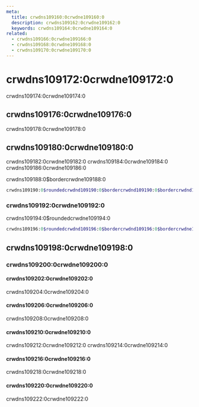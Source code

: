 ```yaml
---
meta:
  title: crwdns109160:0crwdne109160:0
  description: crwdns109162:0crwdne109162:0
  keywords: crwdns109164:0crwdne109164:0
related:
  - crwdns109166:0crwdne109166:0
  - crwdns109168:0crwdne109168:0
  - crwdns109170:0crwdne109170:0
---
```


# crwdns109172:0crwdne109172:0

crwdns109174:0crwdne109174:0

<entry-ad />

## crwdns109176:0crwdne109176:0

<alert type="info">
  crwdns109178:0crwdne109178:0
</alert>

## crwdns109180:0crwdne109180:0

crwdns109182:0crwdne109182:0 crwdns109184:0crwdne109184:0 crwdns109186:0crwdne109186:0

crwdns109188:0$bordercrwdne109188:0

```sass
crwdns109190:0$roundedcrwdnd109190:0$bordercrwdnd109190:0$bordercrwdnd109190:0$bordercrwdnd109190:0$bordercrwdne109190:0
```

### crwdns109192:0crwdne109192:0

crwdns109194:0$roundedcrwdne109194:0

```sass
crwdns109196:0$roundedcrwdnd109196:0$bordercrwdnd109196:0$bordercrwdne109196:0
```

## crwdns109198:0crwdne109198:0

### crwdns109200:0crwdne109200:0

#### crwdns109202:0crwdne109202:0

crwdns109204:0crwdne109204:0

<example file="border-radius/misc-pill-and-circle" />

#### crwdns109206:0crwdne109206:0

crwdns109208:0crwdne109208:0

<example file="border-radius/misc-removing-border-radius" />

#### crwdns109210:0crwdne109210:0

crwdns109212:0crwdne109212:0 crwdns109214:0crwdne109214:0

<example file="border-radius/misc-rounding-all-corners" />

#### crwdns109216:0crwdne109216:0

crwdns109218:0crwdne109218:0

<example file="border-radius/misc-rounding-by-side" />

#### crwdns109220:0crwdne109220:0

crwdns109222:0crwdne109222:0

<example file="border-radius/misc-rounding-by-corner" />

<backmatter />

